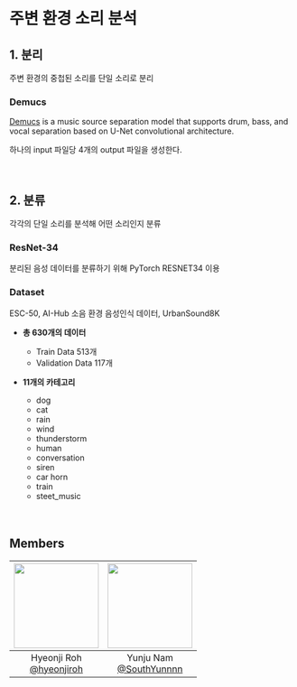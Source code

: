 # 주변 환경 소리 분석

## 1. 분리
주변 환경의 중첩된 소리를 단일 소리로 분리

### Demucs
[Demucs](https://github.com/facebookresearch/demucs) is a music source separation model that supports drum, bass, and vocal separation based on U-Net convolutional architecture.

하나의 input 파일당 4개의 output 파일을 생성한다.

　　　　　

## 2. 분류
각각의 단일 소리를 분석해 어떤 소리인지 분류

### ResNet-34
분리된 음성 데이터를 분류하기 위해 PyTorch RESNET34 이용

### Dataset
ESC-50, AI-Hub 소음 환경 음성인식 데이터, UrbanSound8K

+ __총 630개의 데이터__
  + Train Data 513개
  + Validation Data 117개

+ __11개의 카테고리__
  + dog
  + cat
  + rain
  + wind
  + thunderstorm
  + human
  + conversation
  + siren
  + car horn
  + train
  + steet_music

　　　　　

## Members
|<img src="https://avatars.githubusercontent.com/u/108173863?v=4" width="150" height="150"/>|<img src="https://avatars.githubusercontent.com/u/98511311?v=4" width="150" height="150"/>|
|:-:|:-:|
|Hyeonji Roh<br/>[@hyeonjiroh](https://github.com/hyeonjiroh)|Yunju Nam<br/>[@SouthYunnnn](https://github.com/SouthYunnnn)|
